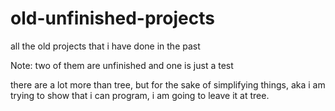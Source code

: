 # old-unfinished-projects
all the old projects that i have done in the past

Note: two of them are unfinished and one is just a test

there are a lot more than tree, but for the sake of simplifying things, aka i am trying to show that i can program, i am going to leave it at tree.


